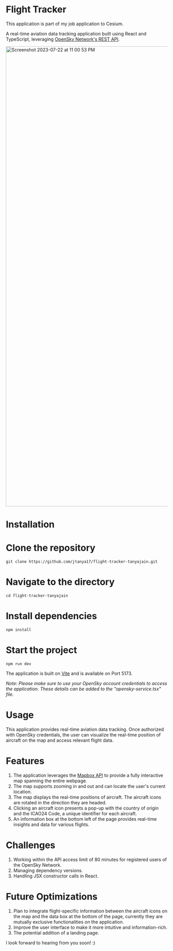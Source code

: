 # Flight Tracker
This application is part of my job application to Cesium.

A real-time aviation data tracking application built using React and TypeScript, leveraging [OpenSky Network's REST API](https://openskynetwork.github.io/opensky-api/rest.html). 

<img width="1431" alt="Screenshot 2023-07-22 at 11 00 53 PM" src="https://github.com/jtanya17/flight-tracker-tanyajain/assets/72416398/6b3e5dc4-ee99-4038-8817-2bfc8d73d18c">

# Installation

# Clone the repository
```git clone https://github.com/jtanya17/flight-tracker-tanyajain.git```

# Navigate to the directory
```cd flight-tracker-tanyajain```

# Install dependencies
```npm install```

# Start the project
```npm run dev```

The application is built on [Vite](https://vitejs.dev/) and is available on Port 5173.

_Note: Please make sure to use your OpenSky account credentials to access the application. These details can be added to the "opensky-service.tsx" file._

# Usage
This application provides real-time aviation data tracking. Once authorized with OpenSky credentials, the user can visualize the real-time position of aircraft on the map and access relevant flight data.

# Features
1. The application leverages the [Mapbox API](https://docs.mapbox.com/mapbox-gl-js/guides/) to provide a fully interactive map spanning the entire webpage.
2. The map supports zooming in and out and can locate the user's current location.
3. The map displays the real-time positions of aircraft. The aircraft icons are rotated in the direction they are headed.
4. Clicking an aircraft icon presents a pop-up with the country of origin and the ICAO24 Code, a unique identifier for each aircraft.
5. An information box at the bottom left of the page provides real-time insights and data for various flights.

# Challenges
1. Working within the API access limit of 80 minutes for registered users of the OpenSky Network.
2. Managing dependency versions.
3. Handling JSX constructor calls in React.

# Future Optimizations
1. Plan to integrate flight-specific information between the aircraft icons on the map and the data box at the bottom of the page, currently they are mutually exclusive functionalities on the application.
2. Improve the user interface to make it more intuitive and information-rich.
3. The potential addition of a landing page.

I look forward to hearing from you soon! :)
